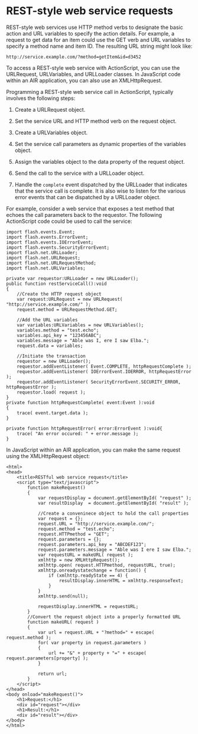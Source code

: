 # REST-style web service requests

REST-style web services use HTTP method verbs to designate the basic action and
URL variables to specify the action details. For example, a request to get data
for an item could use the GET verb and URL variables to specify a method name
and item ID. The resulting URL string might look like:

    http://service.example.com/?method=getItem&id=d3452

To access a REST-style web service with ActionScript, you can use the
URLRequest, URLVariables, and URLLoader classes. In JavaScript code within an
AIR application, you can also use an XMLHttpRequest.

Programming a REST-style web service call in ActionScript, typically involves
the following steps:

1.  Create a URLRequest object.

2.  Set the service URL and HTTP method verb on the request object.

3.  Create a URLVariables object.

4.  Set the service call parameters as dynamic properties of the variables
    object.

5.  Assign the variables object to the data property of the request object.

6.  Send the call to the service with a URLLoader object.

7.  Handle the `complete` event dispatched by the URLLoader that indicates that
    the service call is complete. It is also wise to listen for the various
    error events that can be dispatched by a URLLoader object.

For example, consider a web service that exposes a test method that echoes the
call parameters back to the requestor. The following ActionScript code could be
used to call the service:

    import flash.events.Event;
    import flash.events.ErrorEvent;
    import flash.events.IOErrorEvent;
    import flash.events.SecurityErrorEvent;
    import flash.net.URLLoader;
    import flash.net.URLRequest;
    import flash.net.URLRequestMethod;
    import flash.net.URLVariables;

    private var requestor:URLLoader = new URLLoader();
    public function restServiceCall():void
    {
    	//Create the HTTP request object
    	var request:URLRequest = new URLRequest( "http://service.example.com/" );
    	request.method = URLRequestMethod.GET;

    	//Add the URL variables
    	var variables:URLVariables = new URLVariables();
    	variables.method = "test.echo";
    	variables.api_key = "123456ABC";
    	variables.message = "Able was I, ere I saw Elba.";
    	request.data = variables;

    	//Initiate the transaction
    	requestor = new URLLoader();
    	requestor.addEventListener( Event.COMPLETE, httpRequestComplete );
    	requestor.addEventListener( IOErrorEvent.IOERROR, httpRequestError );
    	requestor.addEventListener( SecurityErrorEvent.SECURITY_ERROR, httpRequestError );
    	requestor.load( request );
    }
    private function httpRequestComplete( event:Event ):void
    {
    	trace( event.target.data );
    }

    private function httpRequestError( error:ErrorEvent ):void{
    	trace( "An error occured: " + error.message );
    }

In JavaScript within an AIR application, you can make the same request using the
XMLHttpRequest object:

    <html>
    <head>
    	<title>RESTful web service request</title>
    	<script type="text/javascript">
    		function makeRequest()
    		{
    			var requestDisplay = document.getElementById( "request" );
    			var resultDisplay  = document.getElementById( "result" );

    			//Create a conveninece object to hold the call properties
    			var request = {};
    			request.URL = "http://service.example.com/";
    			request.method = "test.echo";
    			request.HTTPmethod = "GET";
    			request.parameters = {};
    			request.parameters.api_key = "ABCDEF123";
    			request.parameters.message = "Able was I ere I saw Elba.";
    			var requestURL = makeURL( request );
    			xmlhttp = new XMLHttpRequest();
    			xmlhttp.open( request.HTTPmethod, requestURL, true);
    			xmlhttp.onreadystatechange = function() {
    				if (xmlhttp.readyState == 4) {
    					resultDisplay.innerHTML = xmlhttp.responseText;
    				}
    			}
    			xmlhttp.send(null);

    			requestDisplay.innerHTML = requestURL;
    		}
    		//Convert the request object into a properly formatted URL
    		function makeURL( request )
    		{
    			var url = request.URL + "?method=" + escape( request.method );
    			for( var property in request.parameters )
    			{
    				url += "&" + property + "=" + escape( request.parameters[property] );
    			}

    			return url;
    		}
    	</script>
    </head>
    <body onload="makeRequest()">
    	<h1>Request:</h1>
    	<div id="request"></div>
    	<h1>Result:</h1>
    	<div id="result"></div>
    </body>
    </html>
